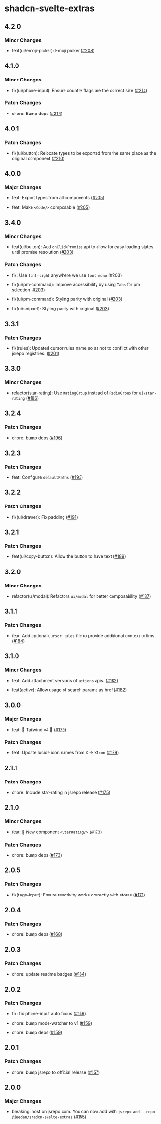 # shadcn-svelte-extras

## 4.2.0

### Minor Changes

- feat(ui/emoji-picker): Emoji picker ([#208](https://github.com/ieedan/shadcn-svelte-extras/pull/208))

## 4.1.0

### Minor Changes

- fix(ui/phone-input): Ensure country flags are the correct size ([#214](https://github.com/ieedan/shadcn-svelte-extras/pull/214))

### Patch Changes

- chore: Bump deps ([#214](https://github.com/ieedan/shadcn-svelte-extras/pull/214))

## 4.0.1

### Patch Changes

- fix(ui/button): Relocate types to be exported from the same place as the original component ([#210](https://github.com/ieedan/shadcn-svelte-extras/pull/210))

## 4.0.0

### Major Changes

- feat: Export types from all components ([#205](https://github.com/ieedan/shadcn-svelte-extras/pull/205))

- feat: Make `<Code/>` composable ([#205](https://github.com/ieedan/shadcn-svelte-extras/pull/205))

## 3.4.0

### Minor Changes

- feat(ui/button): Add `onClickPromise` api to allow for easy loading states until promise resolution ([#203](https://github.com/ieedan/shadcn-svelte-extras/pull/203))

### Patch Changes

- fix: Use `font-light` anywhere we use `font-mono` ([#203](https://github.com/ieedan/shadcn-svelte-extras/pull/203))

- fix(ui/pm-command): Improve accessibility by using `Tabs` for pm selection ([#203](https://github.com/ieedan/shadcn-svelte-extras/pull/203))

- fix(ui/pm-command): Styling parity with original ([#203](https://github.com/ieedan/shadcn-svelte-extras/pull/203))

- fix(ui/snippet): Styling parity with original ([#203](https://github.com/ieedan/shadcn-svelte-extras/pull/203))

## 3.3.1

### Patch Changes

- fix(rules): Updated cursor rules name so as not to conflict with other jsrepo registries. ([#201](https://github.com/ieedan/shadcn-svelte-extras/pull/201))

## 3.3.0

### Minor Changes

- refactor(star-rating): Use `RatingGroup` instead of `RadioGroup` for `ui/star-rating` ([#186](https://github.com/ieedan/shadcn-svelte-extras/pull/186))

## 3.2.4

### Patch Changes

- chore: bump deps ([#196](https://github.com/ieedan/shadcn-svelte-extras/pull/196))

## 3.2.3

### Patch Changes

- feat: Configure `defaultPaths` ([#193](https://github.com/ieedan/shadcn-svelte-extras/pull/193))

## 3.2.2

### Patch Changes

- fix(ui/drawer): Fix padding ([#191](https://github.com/ieedan/shadcn-svelte-extras/pull/191))

## 3.2.1

### Patch Changes

- feat(ui/copy-button): Allow the button to have text ([#189](https://github.com/ieedan/shadcn-svelte-extras/pull/189))

## 3.2.0

### Minor Changes

- refactor(ui/modal): Refactors `ui/modal` for better composability ([#187](https://github.com/ieedan/shadcn-svelte-extras/pull/187))

## 3.1.1

### Patch Changes

- feat: Add optional `Cursor Rules` file to provide additional context to llms ([#184](https://github.com/ieedan/shadcn-svelte-extras/pull/184))

## 3.1.0

### Minor Changes

- feat: Add attachment versions of `actions` apis. ([#182](https://github.com/ieedan/shadcn-svelte-extras/pull/182))

- feat(active): Allow usage of search params as href ([#182](https://github.com/ieedan/shadcn-svelte-extras/pull/182))

## 3.0.0

### Major Changes

- feat: 🎉 Tailwind v4 🎉 ([#179](https://github.com/ieedan/shadcn-svelte-extras/pull/179))

### Patch Changes

- feat: Update lucide icon names from `X` -> `XIcon` ([#179](https://github.com/ieedan/shadcn-svelte-extras/pull/179))

## 2.1.1

### Patch Changes

- chore: Include star-rating in jsrepo release ([#175](https://github.com/ieedan/shadcn-svelte-extras/pull/175))

## 2.1.0

### Minor Changes

- feat: 🎉 New component `<StarRating/>` ([#173](https://github.com/ieedan/shadcn-svelte-extras/pull/173))

### Patch Changes

- chore: bump deps ([#173](https://github.com/ieedan/shadcn-svelte-extras/pull/173))

## 2.0.5

### Patch Changes

- fix(tags-input): Ensure reactivity works correctly with stores ([#171](https://github.com/ieedan/shadcn-svelte-extras/pull/171))

## 2.0.4

### Patch Changes

- chore: bump deps ([#168](https://github.com/ieedan/shadcn-svelte-extras/pull/168))

## 2.0.3

### Patch Changes

- chore: update readme badges ([#164](https://github.com/ieedan/shadcn-svelte-extras/pull/164))

## 2.0.2

### Patch Changes

- fix: fix phone-input auto focus ([#159](https://github.com/ieedan/shadcn-svelte-extras/pull/159))

- chore: bump mode-watcher to v1 ([#159](https://github.com/ieedan/shadcn-svelte-extras/pull/159))

- chore: bump deps ([#159](https://github.com/ieedan/shadcn-svelte-extras/pull/159))

## 2.0.1

### Patch Changes

- chore: bump jsrepo to official release ([#157](https://github.com/ieedan/shadcn-svelte-extras/pull/157))

## 2.0.0

### Major Changes

- breaking: host on jsrepo.com. You can now add with `jsrepo add --repo @ieedan/shadcn-svelte-extras` ([#155](https://github.com/ieedan/shadcn-svelte-extras/pull/155))

